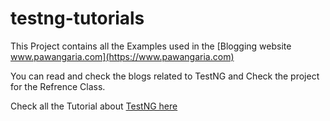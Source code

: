 # testng-tutorials

This Project contains all the Examples used in the [Blogging website www.pawangaria.com](https://www.pawangaria.com)

You can read and check the blogs related to TestNG and Check the project for the Refrence Class.

Check all the Tutorial about [TestNG here](https://www.pawangaria.com/tags/testng/) 
